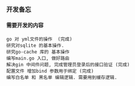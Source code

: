 ### 开发备忘

#### 需要开发的内容
    go 对 yml文件的操作  (完成)
    研究对sqlite 的基本操作. 
    研究go-cache 库的 基本操作
    编写main.go 入口, 做好路由
    解决gin 中间件问题, 完成管理员登录后的接口验证 (完成)
    配置文件 增加bind 参数用于绑定 (完成)
    编写白名单 和 黑名单 编辑逻辑. 需要用到缓存逻辑.